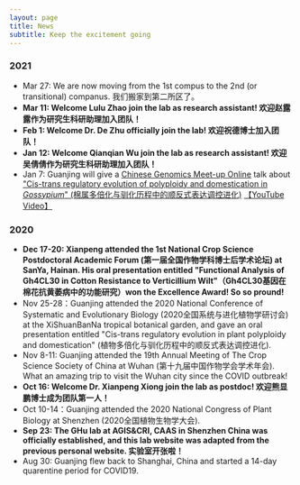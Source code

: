 ```yaml
---
layout: page
title: News
subtitle: Keep the excitement going
---
```


### 2021
* Mar 27: We are now moving from the 1st compus to the 2nd (or transitional) companus. 我们搬家到第二所区了。
* **Mar 11: Welcome Lulu Zhao join the lab as research assistant! 欢迎赵露露作为研究生科研助理加入团队！**
* **Feb 1: Welcome Dr. De Zhu officially join the lab! 欢迎祝德博士加入团队！**
* **Jan 12: Welcome Qianqian Wu join the lab as research assistant! 欢迎吴倩倩作为研究生科研助理加入团队！**
* Jan 7: Guanjing will give a [Chinese Genomics Meet-up Online](https://cgmonline.co/) talk about ["Cis-trans regulatory evolution of polyploidy and domestication in *Gossypium*" (棉属多倍化与驯化历程中的顺反式表达调控进化)](https://cgmonline.co/2021/01/cgm-%E7%AC%AC131%E6%9C%9F-%E6%A3%89%E5%B1%9E%E5%A4%9A%E5%80%8D%E5%8C%96%E4%B8%8E%E9%A9%AF%E5%8C%96%E5%8E%86%E7%A8%8B%E4%B8%AD%E7%9A%84%E9%A1%BA%E5%8F%8D%E5%BC%8F%E8%A1%A8%E8%BE%BE%E8%B0%83%E6%8E%A7%E8%BF%9B%E5%8C%96/) [【YouTube Video】](https://youtu.be/mhR-ilmflGo) 

### 2020
* **Dec 17-20: Xianpeng attended the 1st National Crop Science Postdoctoral Academic Forum (第一届全国作物学科博士后学术论坛) at SanYa, Hainan. His oral presentation entitled "Functional Analysis of Gh4CL30 in Cotton Resistance to Verticillium Wilt"（Gh4CL30基因在棉花抗黄萎病中的功能研究）won the Excellence Award! So so pround!**
* Nov 25-28：Guanjing attended the 2020 National Conference of Systematic and Evolutionary Biology (2020全国系统与进化植物学研讨会) at the XiShuanBanNa tropical botanical garden, and gave an oral presentation entitled "Cis-trans regulatory evolution in plant polyploidy and domestication" (植物多倍化与驯化历程中的顺反式表达调控进化).
* Nov 8-11: Guanjing attended the 19th Annual Meeting of The Crop Science Society of China at Wuhan (第十九届中国作物学会学术年会). What an amazing trip to visit the Wuhan city since the COVID outbreak!
* **Oct 16: Welcome Dr. Xianpeng Xiong join the lab as postdoc! 欢迎熊显鹏博士成为团队第一人！** 
* Oct 10-14：Guanjing attended the 2020 National Congress of Plant Biology at Shenzhen (2020全国植物生物学大会).
* **Sep 23: The GHu lab at AGIS&CRI, CAAS in Shenzhen China was officially established, and this lab website was adapted from the previous personal website. 实验室开张啦！**
* Aug 30: Guanjing flew back to Shanghai, China and started a 14-day quarentine period for COVID19.
